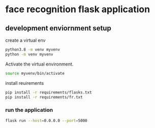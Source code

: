 # face recognition flask application

## development enviornment setup

create a virtual env

```bash
python3.8 -m venv myvenv
python -m venv myvenv

```

Activate the virtual environment.

```bash
source myvenv/bin/activate
```

install reuirements

```bash
pip install -r requirements/flasks.txt
pip install -r requirements/fr.txt
```

### run the application

```bash
flask run --host=0.0.0.0 --port=5000
```